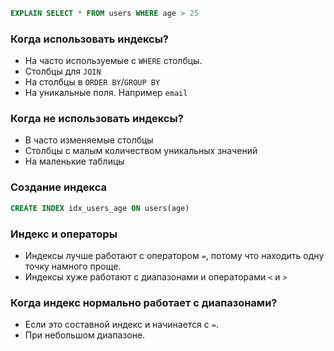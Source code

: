 ```sql
EXPLAIN SELECT * FROM users WHERE age > 25
```
### Когда использовать индексы?
- На часто используемые с `WHERE` столбцы.
- Столбцы для `JOIN`
- На столбцы в `ORDER BY`/`GROUP BY`
- На уникальные поля. Например `email`

### Когда не использовать индексы?
- В часто изменяемые столбцы
- Столбцы с малым количеством уникальных значений
- На маленькие таблицы

### Создание индекса
```sql
CREATE INDEX idx_users_age ON users(age)
```

### Индекс и операторы
- Индексы лучше работают с оператором `=`, потому что находить одну точку намного проще.
- Индексы хуже работают с диапазонами и операторами `<` и `>`

### Когда индекс нормально работает с диапазонами?
- Если это составной индекс и начинается с `=`.
- При небольшом диапазоне.